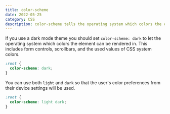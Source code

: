 ```yaml
---
title: color-scheme
date: 2022-05-25
category: CSS
description: color-scheme tells the operating system which colors the element can be rendered in.
---
```


If you use a dark mode theme you should set `color-scheme: dark` to let the operating system which colors the element can be rendered in. This includes form controls, scrollbars, and the used values of CSS system colors.

```css
:root {
  color-scheme: dark;
}
```

You can use both `light` and `dark` so that the user's color preferences from their device settings will be used.

```css
:root {
  color-scheme: light dark;
}
```
